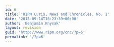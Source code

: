 ```yaml
---
id: 6
title: 'RIPM Curis, News and Chronicles, No. 1'
date: '2015-09-14T16:23:39+00:00'
author: 'Benjamin Knysak'
layout: revision
guid: 'http://www.ripm.org/cnc/?p=6'
permalink: '/?p=6'
---
```


